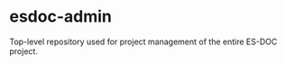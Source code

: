 esdoc-admin
===============

Top-level repository used for project management of the entire ES-DOC project.
